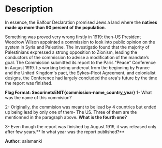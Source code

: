 # Description

In essence, the Balfour Declaration promised Jews a land where the **natives made up more than 90 percent of the population.**

Something was proved very wrong firstly in 1919: then-US President Woodrow Wilson appointed a commission to look into public opinion on the system in Syria and Palestine. The investigatio found that the majority of Palestinians expressed a strong opposition to Zionism, leading the conductors of the commission to advise a modification of the mandate’s goal. 
The Commission submitted its report to the Paris "Peace" Conference in August 1919. Its working being undercut from the beginning by France and the United Kingdom's pact, the Sykes–Picot Agreement, and colonialist designs, the Conference had largely concluded the area's future by the time the report was finished.

**Flag Format: SecurinetsENIT{commission-name_country_year}**
1- What was the name of this commision?

2- Originally, the commision was meant to be lead by 4 countries but ended up being lead by only one of them- The US. Three of them are the mentionned in the paragraph above. **What is the fourth one?**

3- Even though the report was finished by August 1919, it was released only after few years.** In what year was the report published?**


**Author:** salamanki
